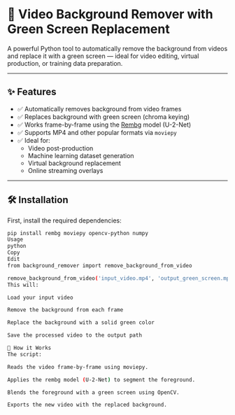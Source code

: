 # 🎥 Video Background Remover with Green Screen Replacement

A powerful Python tool to automatically remove the background from videos and replace it with a green screen — ideal for video editing, virtual production, or training data preparation.

---

## ✨ Features

- ✅ Automatically removes background from video frames
- ✅ Replaces background with green screen (chroma keying)
- ✅ Works frame-by-frame using the [Rembg](https://github.com/danielgatis/rembg) model (U-2-Net)
- ✅ Supports MP4 and other popular formats via `moviepy`
- ✅ Ideal for:
  - Video post-production
  - Machine learning dataset generation
  - Virtual background replacement
  - Online streaming overlays

---

## 🛠️ Installation

First, install the required dependencies:

```bash
pip install rembg moviepy opencv-python numpy
Usage
python
Copy
Edit
from background_remover import remove_background_from_video

remove_background_from_video('input_video.mp4', 'output_green_screen.mp4')
This will:

Load your input video

Remove the background from each frame

Replace the background with a solid green color

Save the processed video to the output path

🧠 How it Works
The script:

Reads the video frame-by-frame using moviepy.

Applies the rembg model (U-2-Net) to segment the foreground.

Blends the foreground with a green screen using OpenCV.

Exports the new video with the replaced background.
